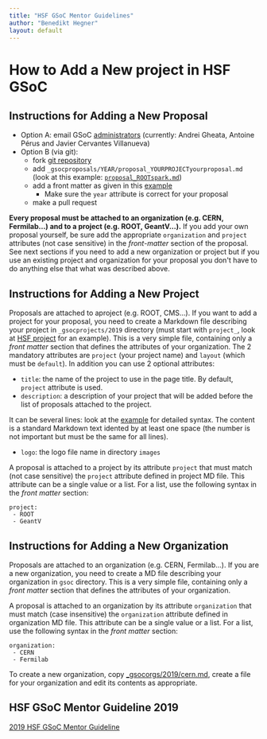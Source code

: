 ```yaml
---
title: "HSF GSoC Mentor Guidelines"
author: "Benedikt Hegner"
layout: default
---
```


# How to Add a New project in HSF GSoC

## Instructions for Adding a New Proposal

 * Option A: email GSoC [administrators](mailto:hsf-gsoc-admin@googlegroups.com) (currently: Andrei Gheata, Antoine Pérus and Javier Cervantes Villanueva)
 * Option B (via git): 
   * fork [git repository](https://github.com/HEP-SF/hep-sf.github.io) 
   * add `_gsocproposals/YEAR/proposal_YOURPROJECTyourproposal.md` (look at this example: [`proposal_ROOTspark.md`](https://raw.githubusercontent.com/HSF/hsf.github.io/master/_gsocproposals/2018/proposal_ROOTspark.md))
   * add a front matter as given in this
   [example](https://raw.githubusercontent.com/HSF/hsf.github.io/master/_gsocprojects/2019/project_HSF.md)
      * Make sure the `year` attribute is correct for your proposal
   * make a pull request

**Every proposal must be attached to an organization (e.g. CERN, Fermilab...) and to a project (e.g. ROOT, GeantV...).** If you add your own proposal yourself, be sure add the appropriate `organization` and `project` attributes (not case sensitive) in the *front-matter* section of the proposal. See next sections if you need to add a new organization or project but if you use an existing project and organization for your proposal you don't have to do anything else that what was described above.
   
## Instructions for Adding a New Project

Proposals are attached to aproject (e.g. ROOT, CMS...). If you want to add a project for your proposal, you need to create 
a Markdown file describing your project in `_gsocprojects/2019` directory (must start with `project_`,
look at [HSF project](https://raw.githubusercontent.com/HSF/hsf.github.io/master/_gsocprojects/2019/project_HSF.md) for an example).
This is a very simple file, containing only a *front matter* section that defines the attributes of
your organization. The 2 mandatory attributes are `project` (your project name) and `layout` (which must be `default`).
In addition you can use 2 optional attributes:

* `title`: the name of the project to use in the page title. By default, `project` attribute is used.
* `description`: a description of your project that will be added before the list of proposals attached to the project.

It can be several lines: look at the [example](https://raw.githubusercontent.com/hep-sf/hep-sf.github.io/master/_gsocprojects/2018/project_SixTrack.md)
for detailed syntax. The content is a standard Markdown text idented by at least one space (the number is not important
but must be the same for all lines).

* `logo`: the logo file name in directory `images`

A proposal is attached to a project by its attribute `project` that must match (not case sensitive) the `project`
attribute defined in project MD file. This attribute can be a single value or a list. For a list, use the following
syntax in the *front matter* section:

```
project:
 - ROOT
 - GeantV
```

## Instructions for Adding a New Organization

Proposals are attached to an organization (e.g. CERN, Fermilab...). If you are a new organization, you need to create 
a MD file describing your organization in `gsoc` directory. This is a very simple file, containing only a
*front matter* section that defines the attributes of your organization.

A proposal is attached to an organization by its attribute `organization` that must match (case insensitive) the
`organization` attribute defined in organization MD file. This attribute can be a single value or a list. For a
list, use the following syntax in the *front matter* section:

```
organization:
 - CERN
 - Fermilab
```

To create a new organization, copy
[_gsocorgs/2019/cern.md](https://raw.githubusercontent.com/hep-sf/hep-sf.github.io/master/_gsocorgs/2019/cern.md),
create a file for your organization and edit its contents as appropriate.


## HSF GSoC Mentor Guideline 2019

[2019 HSF GSoC Mentor Guideline](https://docs.google.com/document/d/1K_VewNIUQS9U9KYhkVJCiCiYnBBNsjdRTUpYRjxTTcA/pub)


